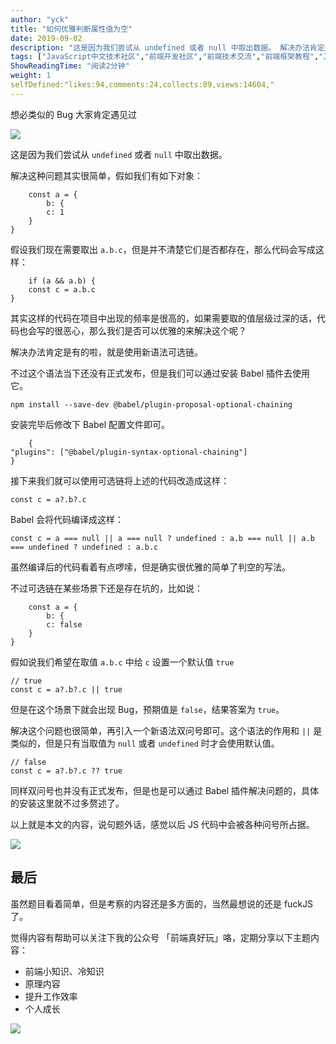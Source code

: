```yaml
---
author: "yck"
title: "如何优雅判断属性值为空"
date: 2019-09-02
description: "这是因为我们尝试从 undefined 或者 null 中取出数据。 解决办法肯定是有的啦，就是使用新语法可选链。 不过这个语法当下还没有正式发布，但是我们可以通过安装 Babel 插件去使用它。 安装完毕后修改下 Babel 配置文件即可。 虽然编译后的代码看着有点啰嗦，但是…"
tags: ["JavaScript中文技术社区","前端开发社区","前端技术交流","前端框架教程","JavaScript 学习资源","CSS 技巧与最佳实践","HTML5 最新动态","前端工程师职业发展","开源前端项目","前端技术趋势"]
ShowReadingTime: "阅读2分钟"
weight: 1
selfDefined:"likes:94,comments:24,collects:89,views:14604,"
---
```

想必类似的 Bug 大家肯定遇见过

![](/images/jueJin/16cecc68b0f06ff.png)

这是因为我们尝试从 `undefined` 或者 `null` 中取出数据。

解决这种问题其实很简单，假如我们有如下对象：

```
    const a = {
        b: {
        c: 1
    }
}
```

假设我们现在需要取出 `a.b.c`，但是并不清楚它们是否都存在，那么代码会写成这样：

```
    if (a && a.b) {
    const c = a.b.c
}
```

其实这样的代码在项目中出现的频率是很高的，如果需要取的值层级过深的话，代码也会写的很恶心，那么我们是否可以优雅的来解决这个呢？

解决办法肯定是有的啦，就是使用新语法可选链。

不过这个语法当下还没有正式发布，但是我们可以通过安装 Babel 插件去使用它。

```
npm install --save-dev @babel/plugin-proposal-optional-chaining
```

安装完毕后修改下 Babel 配置文件即可。

```
    {
"plugins": ["@babel/plugin-syntax-optional-chaining"]
}
```

接下来我们就可以使用可选链将上述的代码改造成这样：

```
const c = a?.b?.c
```

Babel 会将代码编译成这样：

```
const c = a === null || a === null ? undefined : a.b === null || a.b === undefined ? undefined : a.b.c
```

虽然编译后的代码看着有点啰嗦，但是确实很优雅的简单了判空的写法。

不过可选链在某些场景下还是存在坑的，比如说：

```
    const a = {
        b: {
        c: false
    }
}
```

假如说我们希望在取值 `a.b.c` 中给 `c` 设置一个默认值 `true`

```
// true
const c = a?.b?.c || true
```

但是在这个场景下就会出现 Bug，预期值是 `false`，结果答案为 `true`。

解决这个问题也很简单，再引入一个新语法双问号即可。这个语法的作用和 `||` 是类似的，但是只有当取值为 `null` 或者 `undefined` 时才会使用默认值。

```
// false
const c = a?.b?.c ?? true
```

同样双问号也并没有正式发布，但是也是可以通过 Babel 插件解决问题的，具体的安装这里就不过多赘述了。

以上就是本文的内容，说句题外话，感觉以后 JS 代码中会被各种问号所占据。

![](/images/jueJin/16cefb69d90abcc.png)

最后
--

虽然题目看着简单，但是考察的内容还是多方面的，当然最想说的还是 fuckJS 了。

觉得内容有帮助可以关注下我的公众号 「前端真好玩」咯，定期分享以下主题内容：

*   前端小知识、冷知识
*   原理内容
*   提升工作效率
*   个人成长

![](/images/jueJin/16cc957a063731e.png)